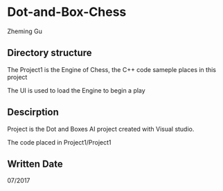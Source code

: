 # Dot-and-Box-Chess
Zheming Gu
## Directory structure

The Project1 is the Engine of Chess, the C++ code sameple places in this project

The UI is used to load the Engine to begin a play

## Descirption

Project is the Dot and Boxes AI project created with Visual studio. 

The code placed in Project1/Project1 

## Written Date
07/2017



